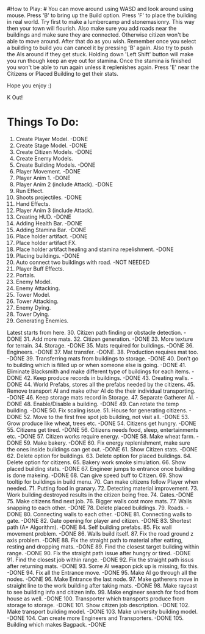 #How to Play: #
You can move around using WASD and look around using mouse. Press 'B' to bring up the Build option. Press 'F' to place the building in real world. Try first to make a lumbercamp and stonemasionry. This way then your town will flourish. Also make sure you add roads near the buildings and make sure they are connected. Otherwise citizen won't be able to move around. After that do as you wish. Remember once you select a building to build you can cancel it by pressing 'B' again. Also try to push the AIs around if they get stuck. Holding down 'Left Shift' button will make you run though keep an eye out for stamina. Once the stamina is finished you won't be able to run again unless it replenishes again. Press 'E' near the Citizens or Placed Building to get their stats.

Hope you enjoy :)

K Out!

# Things To Do: #

1. Create Player Model. -DONE
2. Create Stage Model. -DONE
3. Create Citizen Models. -DONE
4. Create Enemy Models.
5. Create Building Models. -DONE
6. Player Movement. -DONE
7. Player Anim 1. -DONE
8. Player Anim 2 (include Attack). -DONE
9. Run Effect.
10. Shoots projectiles. -DONE
11. Hand Effects.
12. Player Anim 3 (include Attack).
13. Creating HUD. -DONE
14. Adding Health Bar. -DONE
15. Adding Stamina Bar. -DONE
16. Place holder artifact. -DONE
17. Place holder artifact FX.
18. Place holder artifact healing and stamina repelishment. -DONE
19. Placing buildings. -DONE
20. Auto connect two buildings with road. -NOT NEEDED
21. Player Buff Effects.
22. Portals.
23. Enemy Model.
24. Enemy Attacking.
25. Tower Model.
26. Tower Attacking.
27. Enemy Dying.
28. Tower Dying.
29. Generating Enemies.

Latest starts from here.
30. Citizen path finding or obstacle detection. -DONE
31. Add more mats.
32. Citizen generation. -DONE
33. More texture for terrain.
34. Storage. -DONE
35. Mats required for buildings. -DONE
36. Engineers. -DONE
37. Mat transfer. -DONE.
38. Production requires mat too. -DONE
39. Transferring mats from buildings to storage. -DONE
40. Don't go to building which is filled up or when someone else is going. -DONE
41. Eliminate Blacksmith and make different type of buildings for each items. -DONE
42. Keep produce records in buildings. -DONE
43. Creating walls. -DONE
44. World Prefabs, stores all the prefabs needed by the citizens.
45. Remove transport AI and make other AI do the their individual transporting. -DONE
46. Keep storage mats record in Storage.
47. Separate Gatherer AI. -DONE
48. Enable/Disable a building. -DONE
49. Can rotate the temp building. -DONE
50. Fix scaling issue.
51. House for generating citizens. -DONE
52. Move to the first free spot job building, not visit all. -DONE
53. Grow produce like wheat, trees etc. -DONE
54. Citizens get hungry. -DONE
55. Citizens get tired. -DONE
56. Citizens needs food, sleep, entertainments etc. -DONE
57. Citizen works require energy. -DONE
58. Make wheat farm. -DONE
59. Make bakery. -DONE
60. Fix energy replenishment, make sure the ones inside buildings can get out. -DONE
61. Show Citizen stats. -DONE
62. Delete option for buildings.
63. Delete option for placed buildings.
64. Delete option for citizens.
65. Bakery work smoke simulation.
66. Show placed building stats. -DONE
67. Engineer jumps to entrance once building is done makeing. -DONE
68. Can give speed buff to Citizen.
69. Show tooltip for buildings in build menu.
70. Can make citizens follow Player when needed.
71. Putting food in granary.
72. Detecting material improvement.
73. Work building destroyed results in the citizen being free.
74. Gates.-DONE
75. Make citizens find next job.
76. Bigger walls cost more mats.
77. Walls snapping to each other. -DONE
78. Delete placed buildings.
79. Roads. -DONE
80. Connecting walls to each other. -DONE
81. Connecting walls to gate. -DONE
82. Gate opening for player and citizen. -DONE
83. Shortest path (A* Algorithm). -DONE
84. Self building prefabs.
85. Fix wall movement problem. -DONE
86. Walls build itself.
87. Fix the road ground z axis problem. -DONE
88. Fix the straight path to material after eatting, resting and dropping mats. -DONE
89. Find the closest target building within range. -DONE
90. Fix the straight path issue after hungry or tired. -DONE
91. Find the closest job within range. -DONE
92. Fix the straight path issus after returning mats. -DONE
93. Some AI weapon pick up is missing, fix this. -DONE
94. Fix all the Entrance move. -DONE
95. Make AI go through all the nodes. -DONE
96. Make Entrance the last node.
97. Make gatherers move in straight line to the work building after taking mats. -DONE
98. Make raycast to see building info and citizen info.
99. Make engineer search for food from house as well. -DONE
100. Transporter which transports produce from storage to storage. -DONE
101. Show citizen job description. -DONE
102. Make transport building model. -DONE
103. Make university building model. -DONE
104. Can create more Engineers and Transporters. -DONE
105. Building which makes Bagpack. -DONE